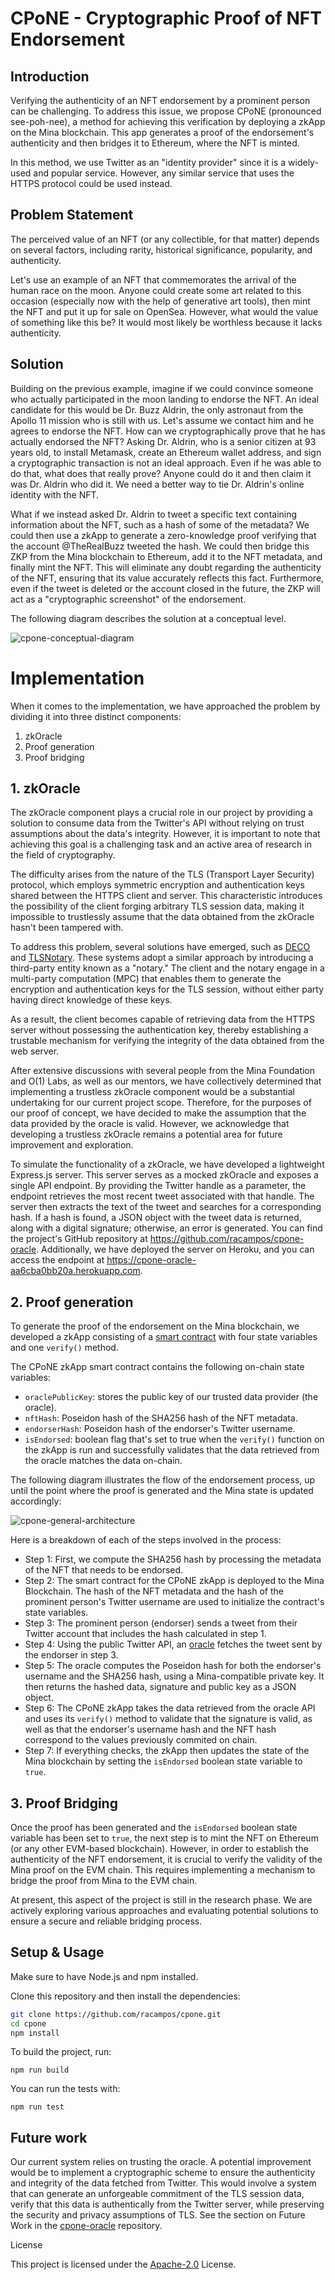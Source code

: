 # CPoNE - Cryptographic Proof of NFT Endorsement

## Introduction

Verifying the authenticity of an NFT endorsement by a prominent person can be challenging. To address this issue, we propose CPoNE (pronounced see-poh-nee), a method for achieving this verification by deploying a zkApp on the Mina blockchain. This app generates a proof of the endorsement's authenticity and then bridges it to Ethereum, where the NFT is minted.

In this method, we use Twitter as an "identity provider" since it is a widely-used and popular service. However, any similar service that uses the HTTPS protocol could be used instead.

## Problem Statement

The perceived value of an NFT (or any collectible, for that matter) depends on several factors, including rarity, historical significance, popularity, and authenticity.

Let's use an example of an NFT that commemorates the arrival of the human race on the moon. Anyone could create some art related to this occasion (especially now with the help of generative art tools), then mint the NFT and put it up for sale on OpenSea. However, what would the value of something like this be? It would most likely be worthless because it lacks authenticity.

## Solution

Building on the previous example, imagine if we could convince someone who actually participated in the moon landing to endorse the NFT. An ideal candidate for this would be Dr. Buzz Aldrin, the only astronaut from the Apollo 11 mission who is still with us. Let's assume we contact him and he agrees to endorse the NFT. How can we cryptographically prove that he has actually endorsed the NFT?
Asking Dr. Aldrin, who is a senior citizen at 93 years old, to install Metamask, create an Ethereum wallet address, and sign a cryptographic transaction is not an ideal approach. Even if he was able to do that, what does that really prove? Anyone could do it and then claim it was Dr. Aldrin who did it. We need a better way to tie Dr. Aldrin's online identity with the NFT.

What if we instead asked Dr. Aldrin to tweet a specific text containing information about the NFT, such as a hash of some of the metadata? We could then use a zkApp to generate a zero-knowledge proof verifying that the account @TheRealBuzz tweeted the hash. We could then bridge this ZKP from the Mina blockchain to Ethereum, add it to the NFT metadata, and finally mint the NFT.
This will eliminate any doubt regarding the authenticity of the NFT, ensuring that its value accurately reflects this fact. Furthermore, even if the tweet is deleted or the account closed in the future, the ZKP will act as a "cryptographic screenshot" of the endorsement.

The following diagram describes the solution at a conceptual level.

<img alt="cpone-conceptual-diagram" src="docs/img/cpone-conceptual-diagram.png">

# Implementation

When it comes to the implementation, we have approached the problem by dividing it into three distinct components:

1. zkOracle
2. Proof generation
3. Proof bridging

## 1. zkOracle

The zkOracle component plays a crucial role in our project by providing a solution to consume data from the Twitter's API without relying on trust assumptions about the data's integrity. However, it is important to note that achieving this goal is a challenging task and an active area of research in the field of cryptography.

The difficulty arises from the nature of the TLS (Transport Layer Security) protocol, which employs symmetric encryption and authentication keys shared between the HTTPS client and server. This characteristic introduces the possibility of the client forging arbitrary TLS session data, making it impossible to trustlessly assume that the data obtained from the zkOracle hasn't been tampered with.

To address this problem, several solutions have emerged, such as [DECO](https://deco.works) and [TLSNotary](https://tlsnotary.org). These systems adopt a similar approach by introducing a third-party entity known as a "notary." The client and the notary engage in a multi-party computation (MPC) that enables them to generate the encryption and authentication keys for the TLS session, without either party having direct knowledge of these keys.

As a result, the client becomes capable of retrieving data from the HTTPS server without possessing the authentication key, thereby establishing a trustable mechanism for verifying the integrity of the data obtained from the web server.

After extensive discussions with several people from the Mina Foundation and O(1) Labs, as well as our mentors, we have collectively determined that implementing a trustless zkOracle component would be a substantial undertaking for our current project scope. Therefore, for the purposes of our proof of concept, we have decided to make the assumption that the data provided by the oracle is valid. However, we acknowledge that developing a trustless zkOracle remains a potential area for future improvement and exploration.

To simulate the functionality of a zkOracle, we have developed a lightweight Express.js server. This server serves as a mocked zkOracle and exposes a single API endpoint. By providing the Twitter handle as a parameter, the endpoint retrieves the most recent tweet associated with that handle. The server then extracts the text of the tweet and searches for a corresponding hash. If a hash is found, a JSON object with the tweet data is returned, along with a digital signature; otherwise, an error is generated. You can find the project's GitHub repository at https://github.com/racampos/cpone-oracle. Additionally, we have deployed the server on Heroku, and you can access the endpoint at https://cpone-oracle-aa6cba0bb20a.herokuapp.com.

## 2. Proof generation

To generate the proof of the endorsement on the Mina blockchain, we developed a zkApp consisting of a [smart contract](src/Cpone.ts) with four state variables and one `verify()` method.

The CPoNE zkApp smart contract contains the following on-chain state variables:
* `oraclePublicKey`: stores the public key of our trusted data provider (the oracle).
* `nftHash`: Poseidon hash of the SHA256 hash of the NFT metadata.
* `endorserHash`: Poseidon hash of the endorser's Twitter username.
* `isEndorsed`: boolean flag that's set to true when the `verify()` function on the zkApp is run and successfully validates that the data retrieved from the oracle matches the data on-chain.

The following diagram illustrates the flow of the endorsement process, up until the point where the proof is generated and the Mina state is updated accordingly:

<img alt="cpone-general-architecture" src="docs/img/cpone-arch.png">

Here is a breakdown of each of the steps involved in the process:

* Step 1: First, we compute the SHA256 hash by processing the metadata of the NFT that needs to be endorsed.
* Step 2: The smart contract for the CPoNE zkApp is deployed to the Mina Blockchain. The hash of the NFT metadata and the hash of the prominent person's Twitter username are used to initialize the contract's state variables.
* Step 3: The prominent person (endorser) sends a tweet from their Twitter account that includes the hash calculated in step 1.
* Step 4: Using the public Twitter API, an [oracle](https://github.com/racampos/cpone-oracle) fetches the tweet sent by the endorser in step 3.
* Step 5: The oracle computes the Poseidon hash for both the endorser's username and the SHA256 hash, using a Mina-compatible private key. It then returns the hashed data, signature and public key as a JSON object.
* Step 6: The CPoNE zkApp takes the data retrieved from the oracle API and uses its `verify()` method to validate that the signature is valid, as well as that the endorser's username hash and the NFT hash correspond to the values previously commited on chain.
* Step 7: If everything checks, the zkApp then updates the state of the Mina blockchain by setting the `isEndorsed` boolean state variable to `true`.


## 3. Proof Bridging

Once the proof has been generated and the `isEndorsed` boolean state variable has been set to `true`, the next step is to mint the NFT on Ethereum (or any other EVM-based blockchain). However, in order to establish the authenticity of the NFT endorsement, it is crucial to verify the validity of the Mina proof on the EVM chain. This requires implementing a mechanism to bridge the proof from Mina to the EVM chain.

At present, this aspect of the project is still in the research phase. We are actively exploring various approaches and evaluating potential solutions to ensure a secure and reliable bridging process.

## Setup & Usage

Make sure to have Node.js and npm installed.

Clone this repository and then install the dependencies:

```sh
git clone https://github.com/racampos/cpone.git
cd cpone
npm install
```

To build the project, run:

`npm run build`

You can run the tests with:

`npm run test`

## Future work

Our current system relies on trusting the oracle. A potential improvement would be to implement a cryptographic scheme to ensure the authenticity and integrity of the data fetched from Twitter. This would involve a system that can generate an unforgeable commitment of the TLS session data, verify that this data is authentically from the Twitter server, while preserving the security and privacy assumptions of TLS.
See the section on Future Work in the [cpone-oracle](https://github.com/racampos/cpone-oracle/blob/main/README.md) repository.

License

This project is licensed under the [Apache-2.0](LICENSE) License.
